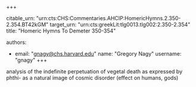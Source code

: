 +++


citable_urn: "urn:cts:CHS:Commentaries.AHCIP:HomericHymns.2.350-2.354.BT42kGM"
target_urn: "urn:cts:greekLit:tlg0013.tlg002:2.350-2.354"
title: "Homeric Hymns To Demeter 350-354"

authors:
- email: "gnagy@chs.harvard.edu"
  name: "Gregory Nagy"
  username: "gnagy"
+++

<p>analysis of the indefinite perpetuation of vegetal death as expressed by phthi- as a natural image of cosmic disorder (effect on humans, gods)</p>